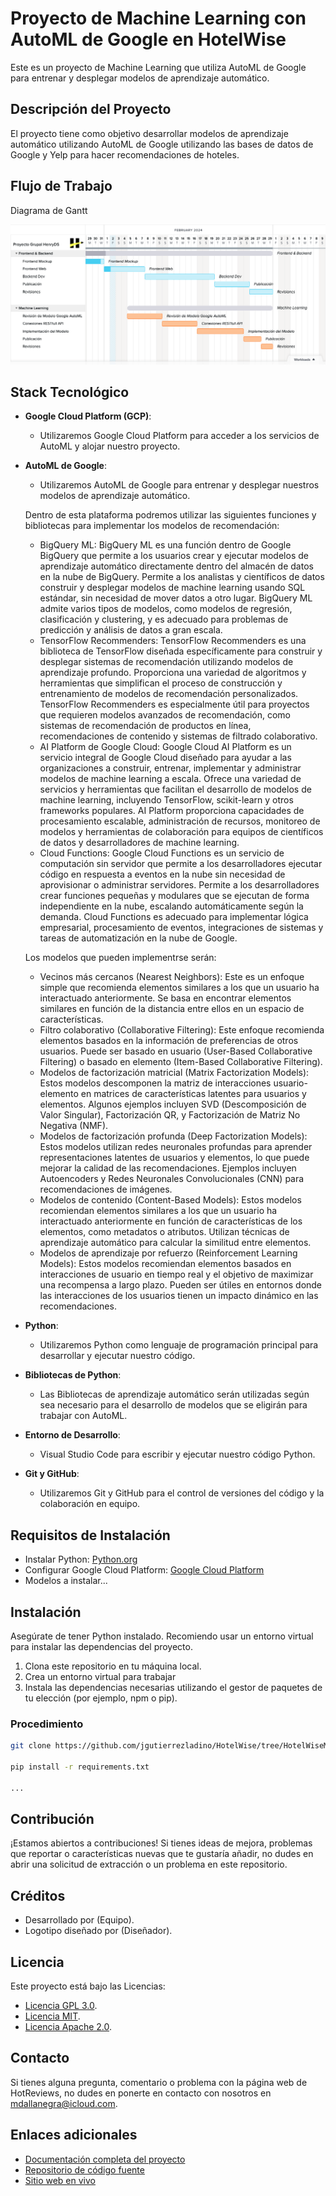 # Proyecto de Machine Learning con AutoML de Google en HotelWise

Este es un proyecto de Machine Learning que utiliza AutoML de Google para entrenar y desplegar modelos de aprendizaje automático.

## Descripción del Proyecto

El proyecto tiene como objetivo desarrollar modelos de aprendizaje automático utilizando AutoML de Google utilizando las bases de datos de Google y Yelp para hacer recomendaciones de hoteles.

## Flujo de Trabajo

Diagrama de Gantt
<p align="center">
    <img src="HotelWiseML/screenshots/Gantt_Proyecto_Grupal_HenryDS.png">
</p>

## Stack Tecnológico

- **Google Cloud Platform (GCP)**:
  - Utilizaremos Google Cloud Platform para acceder a los servicios de AutoML y alojar nuestro proyecto.

- **AutoML de Google**:
  - Utilizaremos AutoML de Google para entrenar y desplegar nuestros modelos de aprendizaje automático. 
 
  Dentro de esta plataforma podremos utilizar las siguientes funciones y bibliotecas para implementar los modelos de recomendación:
    - BigQuery ML:
        BigQuery ML es una función dentro de Google BigQuery que permite a los usuarios crear y ejecutar modelos de aprendizaje automático directamente dentro del almacén de datos en la nube de BigQuery. Permite a los analistas y científicos de datos construir y desplegar modelos de machine learning usando SQL estándar, sin necesidad de mover datos a otro lugar. BigQuery ML admite varios tipos de modelos, como modelos de regresión, clasificación y clustering, y es adecuado para problemas de predicción y análisis de datos a gran escala.
    - TensorFlow Recommenders:
        TensorFlow Recommenders es una biblioteca de TensorFlow diseñada específicamente para construir y desplegar sistemas de recomendación utilizando modelos de aprendizaje profundo. Proporciona una variedad de algoritmos y herramientas que simplifican el proceso de construcción y entrenamiento de modelos de recomendación personalizados. TensorFlow Recommenders es especialmente útil para proyectos que requieren modelos avanzados de recomendación, como sistemas de recomendación de productos en línea, recomendaciones de contenido y sistemas de filtrado colaborativo.
    - AI Platform de Google Cloud:
        Google Cloud AI Platform es un servicio integral de Google Cloud diseñado para ayudar a las organizaciones a construir, entrenar, implementar y administrar modelos de machine learning a escala. Ofrece una variedad de servicios y herramientas que facilitan el desarrollo de modelos de machine learning, incluyendo TensorFlow, scikit-learn y otros frameworks populares. AI Platform proporciona capacidades de procesamiento escalable, administración de recursos, monitoreo de modelos y herramientas de colaboración para equipos de científicos de datos y desarrolladores de machine learning.
    - Cloud Functions:
        Google Cloud Functions es un servicio de computación sin servidor que permite a los desarrolladores ejecutar código en respuesta a eventos en la nube sin necesidad de aprovisionar o administrar servidores. Permite a los desarrolladores crear funciones pequeñas y modulares que se ejecutan de forma independiente en la nube, escalando automáticamente según la demanda. Cloud Functions es adecuado para implementar lógica empresarial, procesamiento de eventos, integraciones de sistemas y tareas de automatización en la nube de Google.

  Los modelos que pueden implementrse serán:

    - Vecinos más cercanos (Nearest Neighbors):
        Este es un enfoque simple que recomienda elementos similares a los que un usuario ha interactuado anteriormente. Se basa en encontrar elementos similares en función de la distancia entre ellos en un espacio de características.
    - Filtro colaborativo (Collaborative Filtering):
        Este enfoque recomienda elementos basados en la información de preferencias de otros usuarios. Puede ser basado en usuario (User-Based Collaborative Filtering) o basado en elemento (Item-Based Collaborative Filtering).
    - Modelos de factorización matricial (Matrix Factorization Models):
        Estos modelos descomponen la matriz de interacciones usuario-elemento en matrices de características latentes para usuarios y elementos. Algunos ejemplos incluyen SVD (Descomposición de Valor Singular), Factorización QR, y Factorización de Matriz No Negativa (NMF).
    - Modelos de factorización profunda (Deep Factorization Models):
        Estos modelos utilizan redes neuronales profundas para aprender representaciones latentes de usuarios y elementos, lo que puede mejorar la calidad de las recomendaciones. Ejemplos incluyen Autoencoders y Redes Neuronales Convolucionales (CNN) para recomendaciones de imágenes.
    - Modelos de contenido (Content-Based Models):
        Estos modelos recomiendan elementos similares a los que un usuario ha interactuado anteriormente en función de características de los elementos, como metadatos o atributos. Utilizan técnicas de aprendizaje automático para calcular la similitud entre elementos.
    - Modelos de aprendizaje por refuerzo (Reinforcement Learning Models):
        Estos modelos recomiendan elementos basados en interacciones de usuario en tiempo real y el objetivo de maximizar una recompensa a largo plazo. Pueden ser útiles en entornos donde las interacciones de los usuarios tienen un impacto dinámico en las recomendaciones.

- **Python**:
  - Utilizaremos Python como lenguaje de programación principal para desarrollar y ejecutar nuestro código.

- **Bibliotecas de Python**:
  - Las Bibliotecas de aprendizaje automático serán utilizadas según sea necesario para el desarrollo de modelos que se eligirán para trabajar con AutoML.

- **Entorno de Desarrollo**:
  - Visual Studio Code para escribir y ejecutar nuestro código Python.

- **Git y GitHub**:
  - Utilizaremos Git y GitHub para el control de versiones del código y la colaboración en equipo.

## Requisitos de Instalación

- Instalar Python: [Python.org](https://www.python.org/downloads/)
- Configurar Google Cloud Platform: [Google Cloud Platform](https://cloud.google.com/)
- Modelos a instalar...

## Instalación

Asegúrate de tener Python instalado. Recomiendo usar un entorno virtual para instalar las dependencias del proyecto.

1. Clona este repositorio en tu máquina local.
2. Crea un entorno virtual para trabajar 
3. Instala las dependencias necesarias utilizando el gestor de paquetes de tu elección (por ejemplo, npm o pip).

### Procedimiento

```bash
git clone https://github.com/jgutierrezladino/HotelWise/tree/HotelWiseML

pip install -r requirements.txt

...

```
## Contribución

¡Estamos abiertos a contribuciones! Si tienes ideas de mejora, problemas que reportar o características nuevas que te gustaría añadir, no dudes en abrir una solicitud de extracción o un problema en este repositorio.

## Créditos

- Desarrollado por (Equipo).
- Logotipo diseñado por (Diseñador).

## Licencia

Este proyecto está bajo las Licencias:

- [Licencia GPL 3.0](LICENSE-GPL).
- [Licencia MIT](LICENSE-MIT).
- [Licencia Apache 2.0](LICENSE-APACHE).

## Contacto

Si tienes alguna pregunta, comentario o problema con la página web de HotReviews, no dudes en ponerte en contacto con nosotros en [mdallanegra@icloud.com](mailto:mdallanegra@icloud.com).

## Enlaces adicionales

- [Documentación completa del proyecto](/HotelWiseML)
- [Repositorio de código fuente](https://github.com/jgutierrezladino/HotelWise/tree/HotelWiseML)
- [Sitio web en vivo](https://www.soyhenry.com)